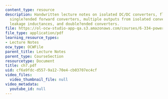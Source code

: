 ```yaml
---
content_type: resource
description: Handwritten lecture notes on isolated DC/DC converters, flyback converters,
  single?ended forward converters, multiple outputs from isolated converters, transformer
  leakage inductances, and double?ended converters.
file: https://ol-ocw-studio-app-qa.s3.amazonaws.com/courses/6-334-power-electronics-spring-2007/cf6a9fdcd5579a1270e4cb03707ec4cf_ch7.pdf
file_type: application/pdf
learning_resource_types:
- Lecture Notes
ocw_type: OCWFile
parent_title: Lecture Notes
parent_type: CourseSection
resourcetype: Document
title: ch7.pdf
uid: cf6a9fdc-d557-9a12-70e4-cb03707ec4cf
video_files:
  video_thumbnail_file: null
video_metadata:
  youtube_id: null
---
```

